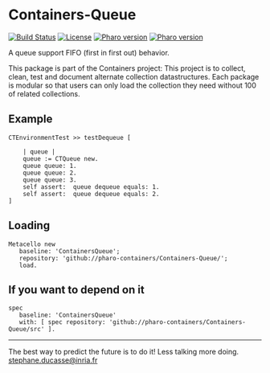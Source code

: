 # Containers-Queue

[![Build Status](https://travis-ci.com/pharo-containers/Containers-Queue.svg?branch=master)](https://travis-ci.com/pharo-containers/Containers-Queue)
[![License](https://img.shields.io/badge/license-MIT-blue.svg)]()
[![Pharo version](https://img.shields.io/badge/Pharo-7.0-%23aac9ff.svg)](https://pharo.org/download)
[![Pharo version](https://img.shields.io/badge/Pharo-8.0-%23aac9ff.svg)](https://pharo.org/download)

A queue support FIFO (first in first out) behavior.

This package is part of the Containers project: This project is to collect, clean, 
test and document alternate collection datastructures. Each package is modular so that users 
can only load the collection they need without 100 of related collections.

## Example

```smalltalk
CTEnvironmentTest >> testDequeue [

	| queue |
	queue := CTQueue new.
	queue queue: 1. 
	queue queue: 2. 
	queue queue: 3. 
	self assert:  queue dequeue equals: 1.
	self assert:  queue dequeue equals: 2.
]
```

## Loading

```smalltalk
Metacello new
   baseline: 'ContainersQueue';
   repository: 'github://pharo-containers/Containers-Queue/';
   load.
```

## If you want to depend on it

```smalltalk
spec 
   baseline: 'ContainersQueue' 
   with: [ spec repository: 'github://pharo-containers/Containers-Queue/src' ].
```


----
The best way to predict the future is to do it!
Less talking more doing. stephane.ducasse@inria.fr
